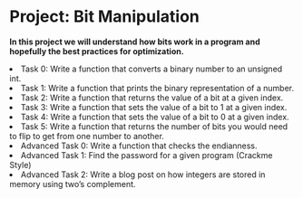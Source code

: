 <html>
<h1>Project: Bit Manipulation</h1>
<p><strong>In this project we will understand how bits work in a program and hopefully the best practices for optimization.</strong></p>
<body>
<li>Task 0: Write a function that converts a binary number to an unsigned int.</li>
<li>Task 1: Write a function that prints the binary representation of a number.</li>
<li>Task 2: Write a function that returns the value of a bit at a given index.</li>
<li>Task 3: Write a function that sets the value of a bit to 1 at a given index.</li>
<li>Task 4: Write a function that sets the value of a bit to 0 at a given index.</li>
<li>Task 5: Write a function that returns the number of bits you would need to flip to get from one number to another.</li>
<li>Advanced Task 0: Write a function that checks the endianness.</li>
<li>Advanced Task 1: Find the password for a given program (Crackme Style)</li>
<li>Advanced Task 2: Write a blog post on how integers are stored in memory using two’s complement.</li>
</body>
</html>